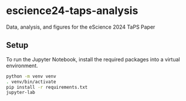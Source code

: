 # escience24-taps-analysis
Data, analysis, and figures for the eScience 2024 TaPS Paper

## Setup

To run the Jupyter Notebook, install the required packages into a virtual environment.

```bash
python -m venv venv
. venv/bin/activate
pip install -r requirements.txt
jupyter-lab
```

